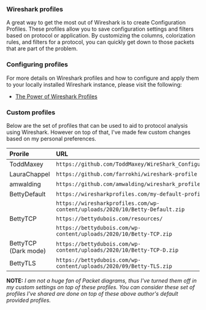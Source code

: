 ### Wireshark profiles

A great way to get the most out of Wireshark is to create Configuration Profiles.  These profiles allow you to save configuration settings and filters based on protocol or application.  By customizing the columns, colorization rules, and filters for a protocol, you can quickly get down to those packets that are part of the problem.


### Configuring profiles

For more details on Wireshark profiles and how to configure and apply them to your locally installed Wireshark instance, please visit the following:

* [The Power of Wireshark Profiles](https://youtu.be/tSzgcEB9f54)


### Custom profiles

Below are the set of profiles that can be used to aid to protocol analysis using Wireshark. However on top of that, I've made few custom changes based on my personal preferences. 

| Prorile               |   URL                                 |
| :--------             |   :-------------------------          |
| ToddMaxey             |   `https://github.com/ToddMaxey/WireShark_Configuration` |
| LauraChappel          |   `https://github.com/farrokhi/wireshark-profile` |
| amwalding             |   `https://github.com/amwalding/wireshark_profiles` |
| BettyDefault          |   `https://wiresharkprofiles.com/my-default-profile/` |
|                       |   `https://wiresharkprofiles.com/wp-content/uploads/2020/10/Betty-Default.zip` |
| BettyTCP              |   `https://bettydubois.com/resources/` |
|                       |   `https://bettydubois.com/wp-content/uploads/2020/10/Betty-TCP.zip` |
| BettyTCP (Dark mode)  |   `https://bettydubois.com/wp-content/uploads/2020/10/Betty-TCP-D.zip` |
| BettyTLS              |   `https://bettydubois.com/wp-content/uploads/2020/09/Betty-TLS.zip` |



**NOTE:** *I am not a huge fan of Packet diagrams, thus I've turned them off in my custom settings on top of these profiles. You can consider these set of profiles I've shared are done on top of these above author's default provided profiles.*
